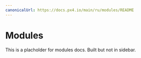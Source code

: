 ```yaml
---
canonicalUrl: https://docs.px4.io/main/ru/modules/README
---
```


<Redirect to="modules_main" />

# Modules

This is a placholder for modules docs. Built but not in sidebar.
